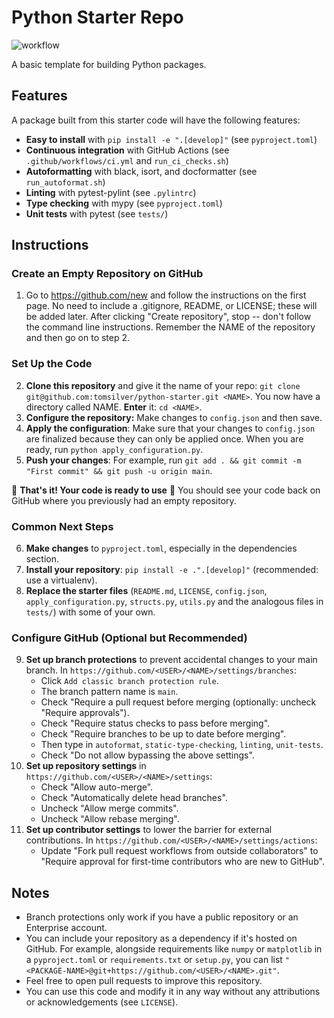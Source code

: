 # Python Starter Repo

![workflow](https://github.com/tomsilver/python-starter/actions/workflows/ci.yml/badge.svg)

A basic template for building Python packages.

## Features
A package built from this starter code will have the following features:
- **Easy to install** with `pip install -e ".[develop]"` (see `pyproject.toml`)
- **Continuous integration** with GitHub Actions (see `.github/workflows/ci.yml` and `run_ci_checks.sh`)
- **Autoformatting** with black, isort, and docformatter (see `run_autoformat.sh`)
- **Linting** with pytest-pylint (see `.pylintrc`)
- **Type checking** with mypy (see `pyproject.toml`)
- **Unit tests** with pytest (see `tests/`)

## Instructions

### Create an Empty Repository on GitHub
1. Go to https://github.com/new and follow the instructions on the first page. No need to include a .gitignore, README, or LICENSE; these will be added later. After clicking "Create repository", stop -- don't follow the command line instructions. Remember the NAME of the repository and then go on to step 2.

### Set Up the Code
2. **Clone this repository** and give it the name of your repo: `git clone git@github.com:tomsilver/python-starter.git <NAME>`. You now have a directory called NAME. **Enter** it: `cd <NAME>`.
3. **Configure the repository:** Make changes to `config.json` and then save.
4. **Apply the configuration**: Make sure that your changes to `config.json` are finalized because they can only be applied once. When you are ready, run `python apply_configuration.py`.
5. **Push your changes**: For example, run `git add . && git commit -m "First commit" && git push -u origin main`.

:tada: **That's it! Your code is ready to use** :tada: You should see your code back on GitHub where you previously had an empty repository.

### Common Next Steps
6. **Make changes** to `pyproject.toml`, especially in the dependencies section.
7. **Install your repository**: `pip install -e .".[develop]"` (recommended: use a virtualenv).
8. **Replace the starter files** (`README.md`, `LICENSE`, `config.json`, `apply_configuration.py`, `structs.py`, `utils.py` and the analogous files in `tests/`) with some of your own.

### Configure GitHub (Optional but Recommended)
9. **Set up branch protections** to prevent accidental changes to your main branch. In `https://github.com/<USER>/<NAME>/settings/branches`:
    - Click `Add classic branch protection rule`.
    - The branch pattern name is `main`.
    - Check "Require a pull request before merging (optionally: uncheck "Require approvals").
    - Check "Require status checks to pass before merging".
    - Check "Require branches to be up to date before merging".
    - Then type in `autoformat`, `static-type-checking`, `linting`, `unit-tests`.
    - Check "Do not allow bypassing the above settings".
10. **Set up repository settings** in `https://github.com/<USER>/<NAME>/settings`:
    - Check "Allow auto-merge".
    - Check "Automatically delete head branches".
    - Uncheck "Allow merge commits".
    - Uncheck "Allow rebase merging".
11. **Set up contributor settings** to lower the barrier for external contributions. In `https://github.com/<USER>/<NAME>/settings/actions`:
    - Update "Fork pull request workflows from outside collaborators" to "Require approval for first-time contributors who are new to GitHub".


## Notes
- Branch protections only work if you have a public repository or an Enterprise account.
- You can include your repository as a dependency if it's hosted on GitHub. For example, alongside requirements like `numpy` or `matplotlib` in a `pyproject.toml` or `requirements.txt` or `setup.py`, you can list `"<PACKAGE-NAME>@git+https://github.com/<USER>/<NAME>.git"`.
- Feel free to open pull requests to improve this repository.
- You can use this code and modify it in any way without any attributions or acknowledgements (see `LICENSE`).
